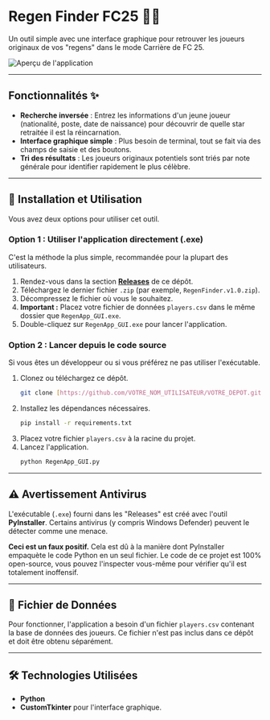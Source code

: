 # Regen Finder FC25 🕵️‍♂️

Un outil simple avec une interface graphique pour retrouver les joueurs originaux de vos "regens" dans le mode Carrière de FC 25.

![Aperçu de l'application]([img]https://i.imgur.com/gtZrJVC.png[/img])

---

## Fonctionnalités ✨

- **Recherche inversée** : Entrez les informations d'un jeune joueur (nationalité, poste, date de naissance) pour découvrir de quelle star retraitée il est la réincarnation.
- **Interface graphique simple** : Plus besoin de terminal, tout se fait via des champs de saisie et des boutons.
- **Tri des résultats** : Les joueurs originaux potentiels sont triés par note générale pour identifier rapidement le plus célèbre.

---

## 🚀 Installation et Utilisation

Vous avez deux options pour utiliser cet outil.

### Option 1 : Utiliser l'application directement (.exe)

C'est la méthode la plus simple, recommandée pour la plupart des utilisateurs.

1.  Rendez-vous dans la section **[Releases](https://github.com/VOTRE_NOM_UTILISATEUR/VOTRE_DEPOT/releases)** de ce dépôt.
2.  Téléchargez le dernier fichier `.zip` (par exemple, `RegenFinder.v1.0.zip`).
3.  Décompressez le fichier où vous le souhaitez.
4.  **Important :** Placez votre fichier de données `players.csv` dans le même dossier que `RegenApp_GUI.exe`.
5.  Double-cliquez sur `RegenApp_GUI.exe` pour lancer l'application.

### Option 2 : Lancer depuis le code source

Si vous êtes un développeur ou si vous préférez ne pas utiliser l'exécutable.

1.  Clonez ou téléchargez ce dépôt.
    ```bash
    git clone [https://github.com/VOTRE_NOM_UTILISATEUR/VOTRE_DEPOT.git](https://github.com/VOTRE_NOM_UTILISATEUR/VOTRE_DEPOT.git)
    ```
2.  Installez les dépendances nécessaires.
    ```bash
    pip install -r requirements.txt
    ```
3.  Placez votre fichier `players.csv` à la racine du projet.
4.  Lancez l'application.
    ```bash
    python RegenApp_GUI.py
    ```

---

## ⚠️ Avertissement Antivirus

L'exécutable (`.exe`) fourni dans les "Releases" est créé avec l'outil **PyInstaller**. Certains antivirus (y compris Windows Defender) peuvent le détecter comme une menace.

**Ceci est un faux positif.** Cela est dû à la manière dont PyInstaller empaquète le code Python en un seul fichier. Le code de ce projet est 100% open-source, vous pouvez l'inspecter vous-même pour vérifier qu'il est totalement inoffensif.

---

## 📄 Fichier de Données

Pour fonctionner, l'application a besoin d'un fichier `players.csv` contenant la base de données des joueurs. Ce fichier n'est pas inclus dans ce dépôt et doit être obtenu séparément.

---

## 🛠️ Technologies Utilisées

- **Python**
- **CustomTkinter** pour l'interface graphique.
